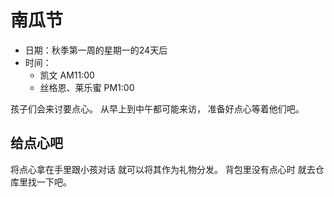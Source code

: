 # 南瓜节

- 日期：秋季第一周的星期一的24天后
- 时间：
  - 凯文 AM11:00
  - 丝格恩、莱乐蜜 PM1:00

孩子们会来讨要点心。
从早上到中午都可能来访，
准备好点心等着他们吧。

## 给点心吧

将点心拿在手里跟小孩对话
就可以将其作为礼物分发。
背包里没有点心时
就去仓库里找一下吧。
